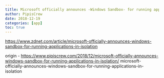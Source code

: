 ```yaml
---
title: Microsoft officially announces -Windows Sandbox- for running applications in isolation
author: PipisCrew
date: 2018-12-19
categories: [app]
toc: true
---
```


https://www.zdnet.com/article/microsoft-officially-announces-windows-sandbox-for-running-applications-in-isolation

origin - https://www.pipiscrew.com/2018/12/microsoft-officially-announces-windows-sandbox-for-running-applications-in-isolation/ microsoft-officially-announces-windows-sandbox-for-running-applications-in-isolation